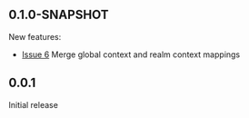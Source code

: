 0.1.0-SNAPSHOT
-----
New features:
* [Issue 6](https://github.com/4finance/stub-runner/issues/6) Merge global context and realm context mappings


0.0.1
-----
Initial release
